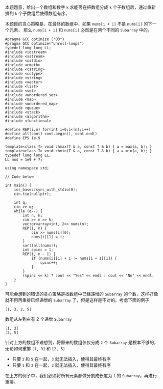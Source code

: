 本题题意，给出一个数组和数字 `k` 求能否在把数组分成 `k` 个子数组后，通过重新排列 `k` 个子数组后使得数组有序。

本题目的贪心策略是，在最终的数组中，如果 `nums[i + 1]` 不是 `nums[i]` 的下一个元素，
那么 `nums[i + 1]` 和 `nums[i]` 必然是在两个不同的 `Subarray` 中的。
```
#pragma GCC optimize ("O3")
#pragma GCC optimize("unroll-loops")
typedef long long LL;
#include <iostream> 
#include <sstream> 
#include <cstdio> 
#include <cmath> 
#include <cstring> 
#include <cctype> 
#include <string> 
#include <vector> 
#include <list> 
#include <set> 
#include <unordered_set>
#include <map> 
#include <unordered_map>
#include <queue> 
#include <stack> 
#include <algorithm> 
#include <functional> 

#define REP(i,n) for(int i=0;i<(n);i++)
#define all(cont) cont.begin(), cont.end()
#define EPS 1e-9

template<class T> void chmax(T & a, const T & b) { a = max(a, b); } 
template<class T> void chmin(T & a, const T & b) { a = min(a, b); } 
typedef long long LL;
LL mod = 1e9 + 7;
 
using namespace std;
 
// Code below
 
int main() {
    ios_base::sync_with_stdio(0);
    cin.tie(nullptr);
 
    int q;
    cin >> q;
    while (q--) {
        int n, k;
        cin >> n >> k;
        vector<array<int, 2>> nums(n);
        REP(i, n) {
            cin >> nums[i][0];
            nums[i][1] = i;
        }
        sort(all(nums));
        int spinc = 1;
        REP(i, n - 1) {
            if (nums[i][1] + 1 != nums[i + 1][1]) {
                spinc++;
            }
        }
        (spinc <= k) ? cout << "Yes" << endl : cout << "No" << endl;
    }
}
```



可能会想到的错误的贪心策略是找数组中已经递增的 `Subarray` 的个数，这样好像就不用再重排已经递增的 `Subarray` 了，但是这样是不对的。考虑下面的例子

```
[1, 3, 2, 5]
```

数组从左到右有 2 个递增 `Subarray`
```
[1, 3]
[2, 5]
```

针对上方的数组不难想到，将原来的数组仅仅分成 `2` 个 `Subarray` 是根本不够的，无论如何重排 `[1, 3]` 和 `[2, 5]`
- 只要 `2` 和 `5` 在一起，`3` 就无法插入，使得其最终有序
- 只要 `1` 和 `3` 在一起，`2` 就无法插入，使得其最终有序

在上方的例子中，我们必须将所有元素都做分割成长度为 `1` 的 `Subarray`，再进行重排。